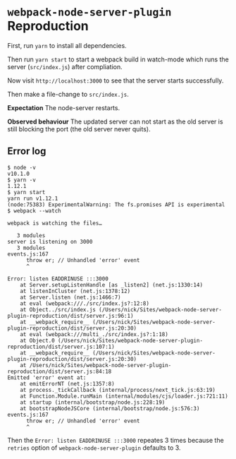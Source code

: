 # `webpack-node-server-plugin` Reproduction

First, run `yarn` to install all dependencies.

Then run `yarn start` to start a webpack build in watch-mode which runs the server (`src/index.js`) after compliation.

Now visit `http://localhost:3000` to see that the server starts successfully.

Then make a file-change to `src/index.js`.

**Expectation** The node-server restarts.

**Observed behaviour** The updated server can not start as the old server is still blocking the port (the old server never quits).

## Error log

```
$ node -v
v10.1.0
$ yarn -v
1.12.1
$ yarn start
yarn run v1.12.1
(node:75383) ExperimentalWarning: The fs.promises API is experimental
$ webpack --watch

webpack is watching the files…

   3 modules
server is listening on 3000
   3 modules
events.js:167
      throw er; // Unhandled 'error' event
      ^

Error: listen EADDRINUSE :::3000
    at Server.setupListenHandle [as _listen2] (net.js:1330:14)
    at listenInCluster (net.js:1378:12)
    at Server.listen (net.js:1466:7)
    at eval (webpack:///./src/index.js?:12:8)
    at Object../src/index.js (/Users/nick/Sites/webpack-node-server-plugin-reproduction/dist/server.js:96:1)
    at __webpack_require__ (/Users/nick/Sites/webpack-node-server-plugin-reproduction/dist/server.js:20:30)
    at eval (webpack:///multi_./src/index.js?:1:18)
    at Object.0 (/Users/nick/Sites/webpack-node-server-plugin-reproduction/dist/server.js:107:1)
    at __webpack_require__ (/Users/nick/Sites/webpack-node-server-plugin-reproduction/dist/server.js:20:30)
    at /Users/nick/Sites/webpack-node-server-plugin-reproduction/dist/server.js:84:18
Emitted 'error' event at:
    at emitErrorNT (net.js:1357:8)
    at process._tickCallback (internal/process/next_tick.js:63:19)
    at Function.Module.runMain (internal/modules/cjs/loader.js:721:11)
    at startup (internal/bootstrap/node.js:228:19)
    at bootstrapNodeJSCore (internal/bootstrap/node.js:576:3)
events.js:167
      throw er; // Unhandled 'error' event
      ^
```

Then the `Error: listen EADDRINUSE :::3000` repeates 3 times because the `retries` option of `webpack-node-server-plugin` defaults to 3.
